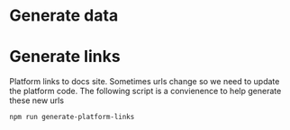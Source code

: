 # Generate data

# Generate links

Platform links to docs site. Sometimes urls change so we need to update the platform code.
The following script is a convienence to help generate these new urls

```
npm run generate-platform-links
```
